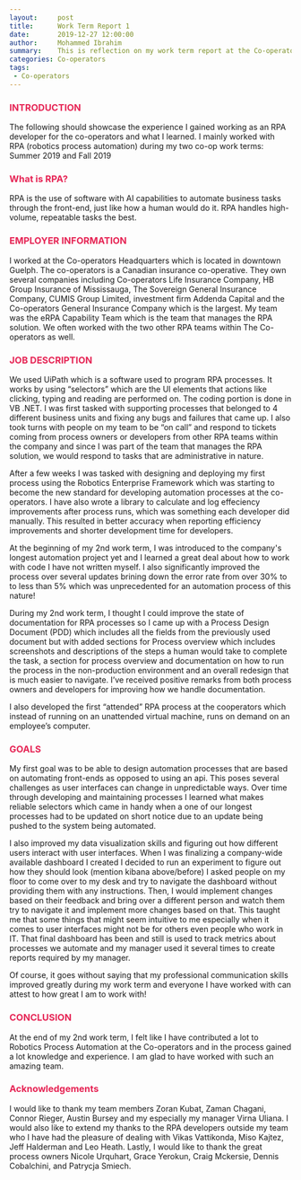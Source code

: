 ```yaml
---
layout:     post
title:      Work Term Report 1
date:       2019-12-27 12:00:00
author:     Mohammed Ibrahim
summary:    This is reflection on my work term report at the Co-operators
categories: Co-operators
tags:
 - Co-operators
---
```


<h3 style="color:#e62555;">INTRODUCTION</h3>

The following should showcase the experience I gained working as an RPA developer for the co-operators and what I learned.
I mainly worked with RPA (robotics process automation) during my two co-op work terms: Summer 2019 and Fall 2019

<h3 style="color:#e62555;">What is RPA?</h3>

RPA is the use of software with AI capabilities to automate business tasks through the front-end, just like how a human would do it. RPA handles high-volume, repeatable tasks the best.

<h3 style="color:#e62555;">EMPLOYER INFORMATION</h3>

I worked at the Co-operators Headquarters which is located in downtown Guelph. The co-operators is a Canadian insurance co-operative. They own several companies including Co-operators Life Insurance Company, HB Group Insurance of Mississauga, The Sovereign General Insurance Company, CUMIS Group Limited, investment firm Addenda Capital and the Co-operators General Insurance Company which is the largest. My team was the eRPA Capability Team which is the team that manages the RPA solution. We often worked with the two other RPA teams within The Co-operators as well. 

<h3 style="color:#e62555;">JOB DESCRIPTION</h3>

We used UiPath which is a software used to program RPA processes. It works by using “selectors” which are the UI elements that actions like clicking, typing and reading are performed on. The coding portion is done in VB .NET. I was first tasked with supporting processes that belonged to 4 different business units and fixing any bugs and failures that came up. I also took turns with people on my team to be “on call” and respond to tickets coming from process owners or developers from other RPA teams within the company and since I was part of the team that manages the RPA solution, we would respond to tasks that are administrative in nature. 

After a few weeks I was tasked with designing and deploying my first process using the Robotics Enterprise Framework which was starting to become the new standard for developing automation processes at the co-operators. I have also wrote a library to calculate and log effeciency improvements after process runs, which was something each developer did manually. This resulted in better accuracy when reporting efficiency improvements and shorter development time for developers.

At the beginning of my 2nd work term, I was introduced to the company's longest automation project yet and I learned a great deal about how to work with code I have not written myself. I also significantly improved the process over several updates brining down the error rate from over 30% to to less than 5% which was unprecedented for an automation process of this nature!

During my 2nd work term, I thought I could improve the state of documentation for RPA processes so I came up with a Process Design Document (PDD) which includes all the fields from the previously used document but with added sections for Process overview which includes screenshots and descriptions of the steps a human would take to complete the task, a section for process overview and documentation on how to run the process in the non-production environment and an overall redesign that is much easier to navigate. I’ve received positive remarks from both process owners and developers for improving how we handle documentation.

I also developed the first “attended” RPA process at the cooperators which instead of running on an unattended virtual machine, runs on demand on an employee’s computer.

<h3 style="color:#e62555;">GOALS</h3>

My first goal was to be able to design automation processes that are based on automating front-ends as opposed to using an api. This poses several challenges as user interfaces can change in unpredictable ways. Over time through developing and maintaining processes I learned what makes reliable selectors which came in handy when a one of our longest processes had to be updated on short notice due to an update being pushed to the system being automated.

I also improved my data visualization skills and figuring out how different users interact with user interfaces. When I was finalizing a company-wide available dashboard I created I decided to run an experiment to figure out how they should look (mention kibana above/before) I asked people on my floor to come over to my desk and try to navigate the dashboard without providing them with any instructions. Then, I would implement changes based on their feedback and bring over a different person and watch them try to navigate it and implement more changes based on that. This taught me that some things that might seem intuitive to me especially when it comes to user interfaces might not be for others even people who work in IT. That final dashboard has been and still is used to track metrics about processes we automate and my manager used it several times to create reports required by my manager.

Of course, it goes without saying that my professional communication skills improved greatly during my work term and everyone I have worked with can attest to how great I am to work with!

<h3 style="color:#e62555;">CONCLUSION</h3>

At the end of my 2nd work term, I felt like I have contributed a lot to Robotics Process Automation at the Co-operators and in the process gained a lot knowledge and experience. I am glad to have worked with such an amazing team.

<h3 style="color:#e62555;">Acknowledgements</h3>

I would like to thank my team members Zoran Kubat, Zaman Chagani, Connor Rieger, Austin Bursey and my especially my manager Virna Uliana. I would also like to extend my thanks to the RPA developers outside my team who I have had the pleasure of dealing with Vikas Vattikonda, Miso Kajtez, Jeff Halderman and Leo Heath. Lastly, I would like to thank the great process owners Nicole Urquhart, Grace Yerokun, Craig Mckersie, Dennis Cobalchini, and Patrycja Smiech. 
